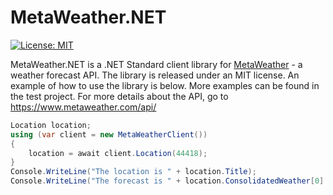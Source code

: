 # MetaWeather.NET
[![License: MIT](https://img.shields.io/badge/License-MIT-yellow.svg)](/LICENSE.md)

MetaWeather.NET is a .NET Standard client library for [MetaWeather](https://www.metaweather.com/) - a weather forecast API. The library is released under an MIT license. An example of how to use the library is below. More examples can be found in the test project. For more details about the API, go to https://www.metaweather.com/api/

```csharp
Location location;
using (var client = new MetaWeatherClient())
{
    location = await client.Location(44418);
}
Console.WriteLine("The location is " + location.Title);
Console.WriteLine("The forecast is " + location.ConsolidatedWeather[0].WeatherStateName);
```